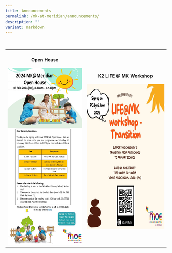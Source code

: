 ```yaml
---
title: Announcements
permalink: /mk-at-meridian/announcements/
description: ""
variant: markdown
---
```

<br>

<table style="width:100%">
  <tbody><tr>
		</tr></tbody>
    <tbody><tr><td><h4 align="center">Open House</h4>
			<img src="/images/MK@Meridian/MK_Open_House_poster_25_Jan.jpg" style="width:350px;height:550px;float:center"></td>
    <td><h4 align="center">K2 LIFE @ MK Workshop</h4><img src="/images/MK@Meridian/2024/MK_Poster_31_May_24.png" style="width:350px;height:450px;float:center"></td>
	</tr>
</tbody></table>